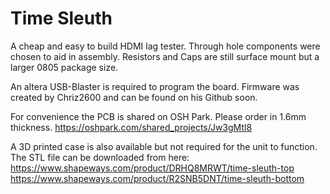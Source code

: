# Time Sleuth

A cheap and easy to build HDMI lag tester.  Through hole components were chosen to aid in assembly.  Resistors and Caps are still surface mount but a larger 0805 package size. 

An altera USB-Blaster is required to program the board. Firmware was created by Chriz2600 and can be found on his Github soon.

For convenience the PCB is shared on OSH Park.  Please order in 1.6mm thickness.
https://oshpark.com/shared_projects/Jw3gMtl8

A 3D printed case is also available but not required for the unit to function.  The STL file can be downloaded from here:
https://www.shapeways.com/product/DRHQ8MRWT/time-sleuth-top
https://www.shapeways.com/product/R2SNB5DNT/time-sleuth-bottom
